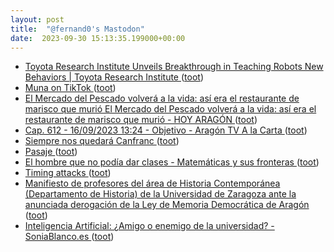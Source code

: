 ```yaml
---
layout: post
title:  "@fernand0's Mastodon"
date:  2023-09-30 15:13:35.199000+00:00
---
```

*  [Toyota Research Institute Unveils Breakthrough in Teaching Robots New Behaviors \|  Toyota Research Institute   ](https://www.tri.global/news/toyota-research-institute-unveils-breakthrough-teaching-robots-new-behaviors) ([toot](https://mastodon.social/@fernand0/111154745519610110))
*  [Muna on TikTok ](https://www.tiktok.com/@spacemunarriz/video/727547973742482563) ([toot](https://mastodon.social/@fernand0/111154469173943042))
*  [El Mercado del Pescado volverá a la vida: así era el restaurante de marisco que murió El Mercado del Pescado volverá a la vida: así era el restaurante de marisco que murió - HOY ARAGÓN ](https://hoyaragon.es/noticias-aragon/zaragoza/el-mercado-del-pescado-volvera-a-la-vida-asi-era-el-restaurante-de-marisco-que-murio) ([toot](https://mastodon.social/@fernand0/111154370259244967))
*  [Cap. 612 - 16/09/2023 13:24 - Objetivo - Aragón TV A la Carta ](https://alacarta.aragontelevision.es/programas/objetivo/cap-612-16092023-132) ([toot](https://mastodon.social/@fernand0/111154048417129204))
*  [Siempre nos quedará Canfranc ](https://www.jotdown.es/2023/09/siempre-nos-quedara-canfranc) ([toot](https://mastodon.social/@fernand0/111153881579032248))
*  [Pasaje ](https://www.flickr.com/photos/fernand0/53207496563) ([toot](https://mastodon.social/@fernand0/111153617284219226))
*  [El hombre que no podía dar clases - Matemáticas y sus fronteras ](https://www.madrimasd.org/blogs/matematicas/2023/09/13/15036) ([toot](https://mastodon.social/@fernand0/111153534649596442))
*  [Timing attacks ](https://www.johndcook.com/blog/2023/09/15/timing-attacks) ([toot](https://mastodon.social/@fernand0/111153462356586814))
*  [Manifiesto de profesores del área de Historia Contemporánea (Departamento de Historia) de la Universidad de Zaragoza ante la anunciada derogación de la Ley de Memoria Democrática de Aragón   ](https://www.unizar.es/actualidad/vernoticia_ng.php?id=75247) ([toot](https://mastodon.social/@fernand0/111153073611793981))
*  [Inteligencia Artificial: ¿Amigo o enemigo de la universidad? - SoniaBlanco.es ](https://soniablanco.es/2023/09/inteligencia-artificial-amigo-o-enemigo-de-la-universidad) ([toot](https://mastodon.social/@fernand0/111152916100387714))
